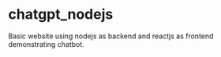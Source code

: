 # chatgpt_nodejs
Basic website using nodejs as backend and reactjs as frontend demonstrating chatbot.
